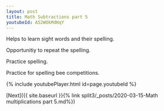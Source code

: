 ```yaml
---
layout: post
title: Math Subtractions part 5
youtubeId: A52WOkMdHqY
---
```

 
 
Helps to learn sight words and their spelling.

Opportunitiy to repeat the spelling. 

Practice spelling. 
 
Practice for spelling bee competitions. 
 
{% include youtubePlayer.html id=page.youtubeId %}
 
 

[Next]({{ site.baseurl }}{% link  split3/_posts/2020-03-15-Math multiplications part 5.md%})
 
